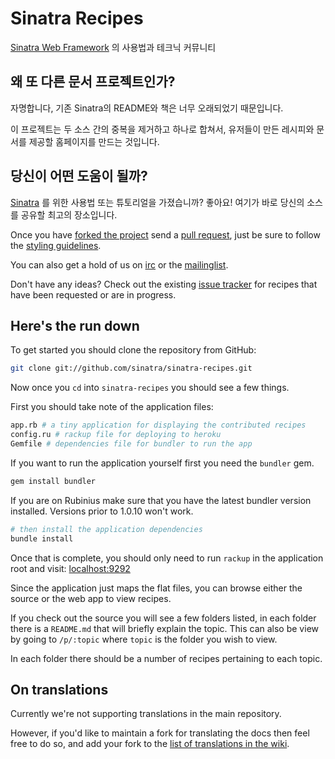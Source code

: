 # Sinatra Recipes

[Sinatra Web Framework][sinatra] 의 사용법과 테크닉 커뮤니티

## 왜 또 다른 문서 프로젝트인가?

자명합니다, 기존 Sinatra의 README와 책은 너무 오래되었기 때문입니다.

이 프로젝트는 두 소스 간의 중복을 제거하고 하나로 합쳐서,
유저들이 만든 레시피와 문서를 제공할 홈페이지를 만드는 것입니다.

## 당신이 어떤 도움이 될까?

[Sinatra][sinatra] 를 위한 사용법 또는 튜토리얼을 가졌습니까?
좋아요! 여기가 바로 당신의 소스를 공유할 최고의 장소입니다.

Once you have [forked the project][github-forking] send a [pull
request][github-pull-requests], just be sure to follow the [styling
guidelines][style-guidelines].

You can also get a hold of us on [irc][irc] or the [mailinglist][mailinglist].

Don't have any ideas? Check out the existing [issue tracker][issues] for
recipes that have been requested or are in progress.

## Here's the run down

To get started you should clone the repository from GitHub:

```bash
git clone git://github.com/sinatra/sinatra-recipes.git
```

Now once you `cd` into `sinatra-recipes` you should see a few things.

First you should take note of the application files:

```bash
app.rb # a tiny application for displaying the contributed recipes
config.ru # rackup file for deploying to heroku
Gemfile # dependencies file for bundler to run the app
```

If you want to run the application yourself first you need the `bundler` gem.

```bash
gem install bundler
```

If you are on Rubinius make sure that you have the latest bundler version
installed. Versions prior to 1.0.10 won't work.

```bash
# then install the application dependencies
bundle install
```

Once that is complete, you should only need to run `rackup` in the application
root and visit: [localhost:9292](http://localhost:9292)

Since the application just maps the flat files, you can browse either the
source or the web app to view recipes.

If you check out the source you will see a few folders listed, in each folder
there is a `README.md` that will briefly explain the topic. This can also be
view by going to `/p/:topic` where `topic` is the folder you wish to view.

In each folder there should be a number of recipes pertaining to each topic.

## On translations

Currently we're not supporting translations in the main repository.

However, if you'd like to maintain a fork for translating the docs then feel
free to do so, and add your fork to the [list of translations in the
wiki][translations].

[sinatra]: http://www.sinatrarb.com/
[sinatra-book]: http://github.com/sinatra/sinatra-book
[issues]: https://github.com/sinatra/sinatra-recipes/issues
[style-guidelines]: http://github.com/sinatra/sinatra-recipes/wiki/Style-Guidelines
[translations]: http://github.com/sinatra/sinatra-recipes/wiki/Translations
[irc]: irc://irc.freenode.net/#sinatra
[mailinglist]: http://groups.google.com/group/sinatrarb
[github-forking]: http://help.github.com/forking/
[github-pull-requests]: http://help.github.com/pull-requests/
